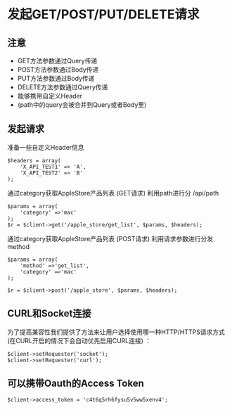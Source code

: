 # 发起GET/POST/PUT/DELETE请求 #

## 注意 ##

- GET方法参数通过Query传递
- POST方法参数通过Body传递
- PUT方法参数通过Body传递
- DELETE方法参数通过Query传递
- 能够携带自定义Header
- (path中的query会被合并到Query或者Body里)

## 发起请求 ##
准备一些自定义Header信息

    $headers = array(
        'X_API_TEST1' => 'A',
        'X_API_TEST2' => 'B'
    );

通过category获取AppleStore产品列表 (GET请求) 利用path进行分 /api/path

    $params = array(
	    'category' =>'mac'
    );
    $r = $client->get('/apple_store/get_list', $params, $headers);

通过category获取AppleStore产品列表 (POST请求) 利用请求参数进行分发 method

    $params = array(
        'method' =>'get_list',
    	'category' =>'mac'
    );

    $r = $client->post('/apple_store', $params, $headers);

## CURL和Socket连接

为了提高兼容性我们提供了方法来让用户选择使用哪一种HTTP/HTTPS请求方式(在CURL开启的情况下会自动优先启用CURL连接)  ：

    $client->setRequester('socket');
    $client->setRequester('curl');
    
## 可以携带Oauth的Access Token

	$client->access_token = 'c4t6q5rh6fysu5v5ww5xenv4';

